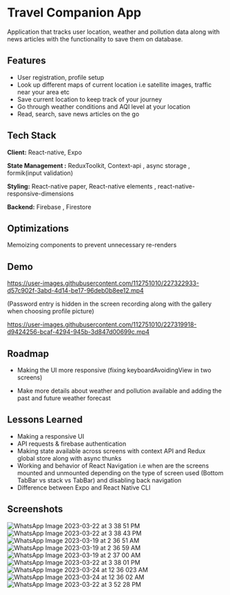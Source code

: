 
# Travel Companion App

Application that tracks user location, weather and pollution data along with news articles with the functionality to save them on database.

## Features
- User registration, profile setup 
- Look up different maps of current location i.e satellite images, traffic near your area etc
- Save current location to keep track of your journey
- Go through weather conditions and AQI level at your location
- Read, search, save news articles on the go


## Tech Stack

**Client:** React-native, Expo

**State Management :** ReduxToolkit, Context-api , async storage , formik(input validation)

**Styling:** React-native paper, React-native elements , react-native-responsive-dimensions


**Backend:** Firebase , Firestore


## Optimizations

Memoizing components to prevent unnecessary re-renders 


## Demo

https://user-images.githubusercontent.com/112751010/227322933-d57c902f-3abd-4d14-be17-96deb0b8ee12.mp4

(Password entry is hidden in the screen recording along with the gallery when choosing profile picture)

https://user-images.githubusercontent.com/112751010/227319918-d9424256-bcaf-4294-945b-3d847d00699c.mp4




## Roadmap

- Making the UI more responsive (fixing keyboardAvoidingView in two screens)

- Make more details about weather and pollution available and adding the past and future weather forecast

## Lessons Learned

- Making a responsive UI
- API requests & firebase authentication 
- Making state available across screens with context API and Redux global store along with async thunks
- Working and behavior of React Navigation i.e when are the screens mounted and unmounted depending on the type of screen used (Bottom TabBar vs stack vs TabBar) and disabling back navigation 
- Difference between Expo and React Native CLI



## Screenshots

![WhatsApp Image 2023-03-22 at 3 38 51 PM](https://user-images.githubusercontent.com/112751010/227320554-d6738f47-cbaf-4cfd-8288-5e34ccc53e40.jpeg)
![WhatsApp Image 2023-03-22 at 3 38 43 PM](https://user-images.githubusercontent.com/112751010/227320547-0e5a62d6-5fb9-4b18-8bf0-9cd764a21a8c.jpeg)
![WhatsApp Image 2023-03-19 at 2 36 51 AM](https://user-images.githubusercontent.com/112751010/226165655-73605f82-31fe-4af1-851f-10f314363dcc.jpeg)
![WhatsApp Image 2023-03-19 at 2 36 59 AM](https://user-images.githubusercontent.com/112751010/226165661-23f03141-bd1f-4bfc-b5f3-fbe986e83633.jpeg)
![WhatsApp Image 2023-03-19 at 2 37 00 AM](https://user-images.githubusercontent.com/112751010/226165667-815d33ba-ce6a-4376-940c-b295074b7d2e.jpeg)
![WhatsApp Image 2023-03-22 at 3 38 01 PM](https://user-images.githubusercontent.com/112751010/227320526-335226c7-2e47-43a4-b990-0bf70859f329.jpeg)
![WhatsApp Image 2023-03-24 at 12 36 023 AM](https://user-images.githubusercontent.com/112751010/227321941-07dc1a36-e182-47fa-acd4-33b36c6d08f2.jpeg)
![WhatsApp Image 2023-03-24 at 12 36 02 AM](https://user-images.githubusercontent.com/112751010/227321936-c637c9a2-3e7d-4590-9873-f60ac6e29c55.jpeg)
![WhatsApp Image 2023-03-22 at 3 52 28 PM](https://user-images.githubusercontent.com/112751010/227320561-0017bda2-bd26-4d57-80c3-3f5d0c308bed.jpeg)



